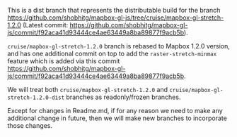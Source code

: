 This is a dist branch that represents the distributable build for the branch https://github.com/shobhitg/mapbox-gl-js/tree/cruise/mapbox-gl-stretch-1.2.0 (Latest commit: https://github.com/shobhitg/mapbox-gl-js/commit/f92aca41d93444ce4ae63449a8ba89877f9acb5b).

`cruise/mapbox-gl-stretch-1.2.0` branch is rebased to Mapbox 1.2.0 version, and has one additional commit on top to add the `raster-stretch-minmax` feature which is added via this commit https://github.com/shobhitg/mapbox-gl-js/commit/f92aca41d93444ce4ae63449a8ba89877f9acb5b.

We will treat both `cruise/mapbox-gl-stretch-1.2.0` and `cruise/mapbox-gl-stretch-1.2.0-dist` branches as readonly/frozen branches.

Except for changes in Readme.md, if for any reason we need to make any additional change in future, then we will make new branches to incorporate those changes.
